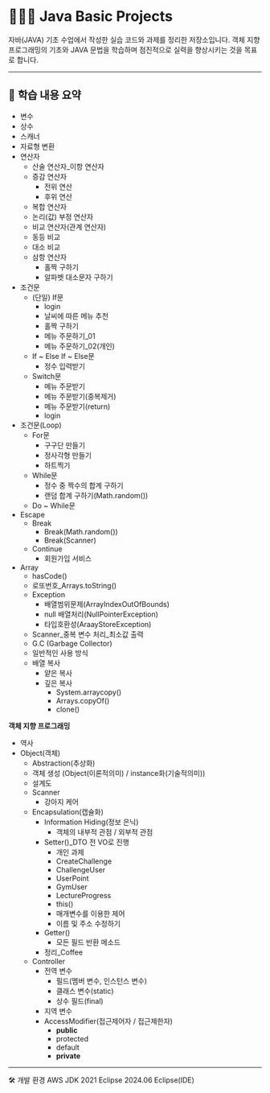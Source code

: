 # 🧑🏻‍💻 Java Basic Projects

자바(JAVA) 기초 수업에서 작성한 실습 코드와 과제를 정리한 저장소입니다.
객체 지향 프로그래밍의 기초와 JAVA 문법을 학습하며 점진적으로 실력을 향상시키는 것을 목표로 합니다.

---

## 📘 학습 내용 요약
- 변수
- 상수
- 스캐너
- 자료형 변환
- 연산자
  - 산술 연산자_이항 연산자
  - 증감 연산자
    - 전위 연산
    - 후위 연산
  - 복합 연산자
  - 논리(값) 부정 연산자
  - 비교 연산자(관계 연산자)
  - 동등 비교
  - 대소 비교
  - 삼항 연산자
    - 홀짝 구하기
    - 알파벳 대소문자 구하기
- 조건문
  - (단일) If문
    - login
    - 날씨에 따른 메뉴 추천
    - 홀짝 구하기
    - 메뉴 주문하기_01
    - 메뉴 주문하기_02(개인)
  - If ~ Else If ~ Else문
    - 정수 입력받기
  - Switch문
    - 메뉴 주문받기
    - 메뉴 주문받기(중복제거)
    - 메뉴 주문받기(return)
    - login
- 조건문(Loop)
  - For문
    - 구구단 만들기
    - 정사각형 만들기
    - 하트찍기
  - While문
    - 정수 중 짝수의 합계 구하기
    - 랜덤 합계 구하기(Math.random())
  - Do ~ While문
- Escape
  - Break
    - Break(Math.random())
    - Break(Scanner)
  - Continue
    - 회원가입 서비스
- Array
  - hasCode()
  - 로또번호_Arrays.toString()
  - Exception
    - 배열범위문제(ArrayIndexOutOfBounds)
    - null 배열처리(NullPointerException)
    - 타입호환성(AraayStoreException)
  - Scanner_중복 변수 처리_최소값 출력
  - G.C (Garbage Collector)
  - 일반적인 사용 방식
  - 배열 복사
    - 얕은 복사
    - 깊은 복사
      - System.arraycopy()
      - Arrays.copyOf()
      - clone()


**객체 지향 프로그래밍**
- 역사
- Object(객체)
  - Abstraction(추상화)
  - 객체 생성 (Object(이론적의미) / instance화(기술적의미))
  - 설계도
  - Scanner
    - 강아지 케어
  - Encapsulation(캡슐화)
    - Information Hiding(정보 은닉)
      - 객체의 내부적 관점 / 외부적 관점
    - Setter()_DTO 전 VO로 진행
       - 개인 과제
        - CreateChallenge
        - ChallengeUser
        - UserPoint
        - GymUser
        - LectureProgress
      - this()
      - 매개변수를 이용한 제어
      - 이름 및 주소 수정하기
    - Getter()
      - 모든 필드 반환 메소드
    - 정리_Coffee
  - Controller
    - 전역 변수
      - 필드(멤버 변수, 인스턴스 변수)
      - 클래스 변수(static)
      - 상수 필드(final)
    - 지역 변수
    - AccessModifier(접근제어자 / 접근제한자)
      - **public**
      - protected
      - default
      - **private**
      
---
🛠 개발 환경
AWS JDK 2021
Eclipse 2024.06
Eclipse(IDE)
